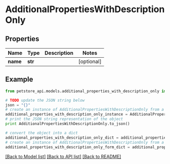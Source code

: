 # AdditionalPropertiesWithDescriptionOnly


## Properties
Name | Type | Description | Notes
------------ | ------------- | ------------- | -------------
**name** | **str** |  | [optional] 

## Example

```python
from petstore_api.models.additional_properties_with_description_only import AdditionalPropertiesWithDescriptionOnly

# TODO update the JSON string below
json = "{}"
# create an instance of AdditionalPropertiesWithDescriptionOnly from a JSON string
additional_properties_with_description_only_instance = AdditionalPropertiesWithDescriptionOnly.from_json(json)
# print the JSON string representation of the object
print AdditionalPropertiesWithDescriptionOnly.to_json()

# convert the object into a dict
additional_properties_with_description_only_dict = additional_properties_with_description_only_instance.to_dict()
# create an instance of AdditionalPropertiesWithDescriptionOnly from a dict
additional_properties_with_description_only_form_dict = additional_properties_with_description_only.from_dict(additional_properties_with_description_only_dict)
```
[[Back to Model list]](../README.md#documentation-for-models) [[Back to API list]](../README.md#documentation-for-api-endpoints) [[Back to README]](../README.md)


